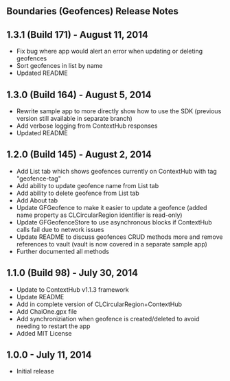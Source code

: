 Boundaries (Geofences) Release Notes
---

## 1.3.1 (Build 171) - August 11, 2014
- Fix bug where app would alert an error when updating or deleting geofences
- Sort geofences in list by name
- Updated README

## 1.3.0 (Build 164) - August 5, 2014
- Rewrite sample app to more directly show how to use the SDK (previous version still available in separate branch)
- Add verbose logging from ContextHub responses
- Updated README

## 1.2.0 (Build 145) - August 2, 2014
- Add List tab which shows geofences currently on ContextHub with tag "geofence-tag"
- Add ability to update geofence name from List tab
- Add ability to delete geofence from List tab
- Add About tab
- Update GFGeofence to make it easier to update a geofence (added name property as CLCircularRegion identifier is read-only)
- Update GFGeofenceStore to use asynchronous blocks if ContextHub calls fail due to network issues
- Update README to discuss geofences CRUD methods more and remove references to vault (vault is now covered in a separate sample app)
- Further documented all methods

## 1.1.0 (Build 98) - July 30, 2014
- Update to ContextHub v1.1.3 framework
- Update README
- Add in complete version of CLCircularRegion+ContextHub
- Add ChaiOne.gpx file
- Add synchroniziation when geofence is created/deleted to avoid needing to restart the app
- Added MIT License

## 1.0.0 - July 11, 2014
- Initial release